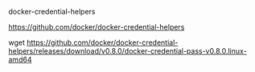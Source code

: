 

docker-credential-helpers


https://github.com/docker/docker-credential-helpers


wget https://github.com/docker/docker-credential-helpers/releases/download/v0.8.0/docker-credential-pass-v0.8.0.linux-amd64
